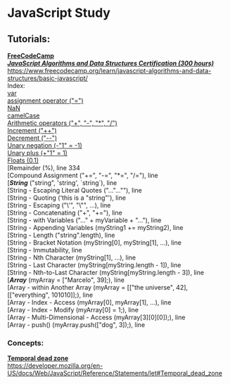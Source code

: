 # **JavaScript Study**

## Tutorials:

**[FreeCodeCamp](https://www.freecodecamp.org/)**  
_[**JavaScript Algorithms and Data Structures Certification (300 hours)**](https://www.freecodecamp.org/learn/javascript-algorithms-and-data-structures/basic-javascript/)_  
https://www.freecodecamp.org/learn/javascript-algorithms-and-data-structures/basic-javascript/  
Index:  
[var](https://github.com/marcelosperalta/javascript/blob/master/freecodecamp/freecodecamp.js#L35)  
[assignment operator ("=")](https://github.com/marcelosperalta/javascript/blob/master/freecodecamp/freecodecamp.js#61)  
[NaN](https://github.com/marcelosperalta/javascript/blob/master/freecodecamp/freecodecamp.js#94)  
[camelCase](https://github.com/marcelosperalta/javascript/blob/master/freecodecamp/freecodecamp.js#102)  
[Arithmetic operators ("+", "-", "\*", "/")](https://github.com/marcelosperalta/javascript/blob/master/freecodecamp/freecodecamp.js#120)  
[Increment ("++")](https://github.com/marcelosperalta/javascript/blob/master/freecodecamp/freecodecamp.js#229)  
[Decrement ("--")](https://github.com/marcelosperalta/javascript/blob/master/freecodecamp/freecodecamp.js#250)  
[Unary negation (-"1" = -1)](https://github.com/marcelosperalta/javascript/blob/master/freecodecamp/freecodecamp.js#271)  
[Unary plus (+"1" = 1)](https://github.com/marcelosperalta/javascript/blob/master/freecodecamp/freecodecamp.js#280)  
[Floats (0.1)](https://github.com/marcelosperalta/javascript/blob/master/freecodecamp/freecodecamp.js#310)  
[Remainder (%), line 334  
[Compound Assignment ("+=", "-=", "*=", "/="), line   
[**_String_** ("string", 'string', \`string`), line   
[String - Escaping Literal Quotes ("...\"...\""), line   
[String - Quoting ('this is a "string"'), line   
[String - Escaping ("\\'", "\\"", ...), line   
[String - Concatenating ("+", "+="), line   
[String - with Variables ("..." +  myVariable + "..."), line   
[String - Appending Variables (myString1 += myString2), line   
[String - Length ("string".length), line   
[String - Bracket Notation (myString[0], myString[1], ...), line   
[String - Immutability, line   
[String - Nth Character (myString[1], ...), line   
[String - Last Character (myString[myString.length - 1]), line   
[String - Nth-to-Last Character (myString[myString.length - 3]), line   
[**_Array_** (myArray = ["Marcelo", 39];), line   
[Array - within Another Array (myArray = [["the universe", 42], [["everything", 101010]];), line   
[Array - Index - Access (myArray[0], myArray[1], ...), line   
[Array - Index - Modify (myArray[0] = 1;), line   
[Array - Multi-Dimensional - Access (myArray[3][0][0]);), line   
[Array - push() (myArray.push(["dog", 3]);), line   

### Concepts:

**[Temporal dead zone](https://developer.mozilla.org/en-US/docs/Web/JavaScript/Reference/Statements/let#Temporal_dead_zone)**  
https://developer.mozilla.org/en-US/docs/Web/JavaScript/Reference/Statements/let#Temporal_dead_zone